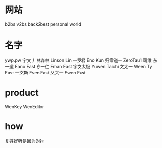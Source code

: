 # 网站
b2bs v2bs back2best
personal world

# 名字
ywp.pw 宇文丿
林森林 Linson  Lin
一罗君 Eno Kun
归零道一 ZeroTau1
司维
东一道 Eano East 东一仁 Eman East
宇文太极 Yuwen Taichi
文太一 Ween Ty East
一文斯 Even East
乂文一 Ewen East

# product
WenKey
WenEditor

# how
复姓好听是因为对衬

